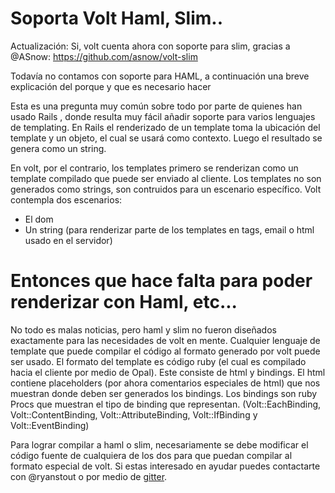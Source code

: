# Soporta Volt Haml, Slim..

Actualización: Si, volt cuenta ahora con soporte para slim, gracias a @ASnow: https://github.com/asnow/volt-slim

Todavía no contamos con soporte para HAML, a continuación una breve explicación del porque y que es necesario hacer

Esta es una pregunta muy común sobre todo por parte de quienes han usado Rails , donde resulta muy fácil añadir soporte para varios lenguajes de templating.  En Rails el renderizado de un template toma la ubicación del template y un objeto, el cual se usará como contexto. Luego el resultado se genera como un string.

En volt, por el contrario, los templates primero se renderizan como un template compilado que puede ser enviado al cliente. Los templates no son generados como strings, son contruidos para un escenario específico. Volt contempla dos escenarios:

- El dom
- Un string (para renderizar parte de los templates en tags, email o html usado en el servidor)

# Entonces que hace falta para poder renderizar con Haml, etc...

No todo es malas noticias, pero haml y slim no fueron diseñados exactamente para las necesidades de volt en mente. Cualquier lenguaje de template que puede compilar el código al formato generado por volt puede ser usado.  El formato del template es código ruby (el cual es compilado hacia el cliente por medio de Opal). Este consiste de html y bindings. El html contiene placeholders (por ahora comentarios especiales de html) que nos muestran donde deben ser generados los bindings. Los bindings son ruby Procs que muestran el tipo de binding que representan. (Volt::EachBinding, Volt::ContentBinding, Volt::AttributeBinding, Volt::IfBinding y Volt::EventBinding)

Para lograr compilar a haml o slim, necesariamente se debe modificar el código fuente de cualquiera de los dos para que puedan compilar al formato especial de volt. Si estas interesado en ayudar puedes contactarte con @ryanstout o por medio de [gitter](https://gitter.im/voltrb/volt).
